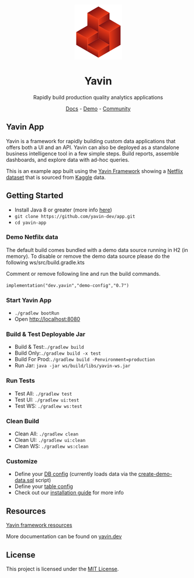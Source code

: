 <p align="center">
  <a href="https://yavin.dev">
    <img alt="yavin-logo" src="assets/yavin-logo-transparent.svg" height="150px"/>
  </a>
</p>
<h1 align="center">Yavin</h1>
<p align="center">Rapidly build production quality analytics applications</p>
<p align="center">
    <a href="https://yavin.dev">Docs</a> - <a href="https://yavin-dev.github.io/framework">Demo</a> - <a href="https://github.com/yavin-dev/framework/discussions">Community</a>
</p>

## Yavin App

Yavin is a framework for rapidly building custom data applications that offers both a UI and an API. Yavin can also be deployed as a standalone business intelligence tool in a few simple steps. Build reports, assemble dashboards, and explore data with ad-hoc queries.

This is an example app built using the [Yavin Framework](https://github.com/yavin-dev/framework) showing a [Netflix dataset](https://www.kaggle.com/shivamb/netflix-shows) that is sourced from [Kaggle](https://www.kaggle.com/) data.

## Getting Started

-  Install Java 8 or greater (more info [here](https://yavin.dev/pages/guide/02-start.html#prerequisites))
- `git clone https://github.com/yavin-dev/app.git`
- `cd yavin-app`

### Demo Netfilx data
The default build comes bundled with a demo data source running in H2 (in memory). To disable or remove
the demo data source please do the following
ws/src/build.gradle.kts

Comment or remove following line and run the build commands.

`implementation("dev.yavin","demo-config","0.7")`

### Start Yavin App

- `./gradlew bootRun`
- Open [http://localhost:8080](http://localhost:8080)

### Build & Test Deployable Jar

- Build & Test:`./gradlew build`
- Build Only:`./gradlew build -x test`
- Build For Prod:`./gradlew build -Penvironment=production`
- Run Jar: `java -jar ws/build/libs/yavin-ws.jar`

### Run Tests

- Test All: `./gradlew test`
- Test UI: `./gradlew ui:test`
- Test WS: `./gradlew ws:test`
 
### Clean Build

- Clean All: `./gradlew clean`
- Clean UI: `./gradlew ui:clean`
- Clean WS: `./gradlew ws:clean`

### Customize

- Define your [DB config](./ws/src/main/resources/demo-configs/db/sql/DemoConnection.hjson) (currently loads data via the [create-demo-data.sql](./ws/src/main/resources/create-demo-data.sql) script)
- Define your [table config](./ws/src/main/resources/demo-configs/models/tables/DemoTables.hjson)
- Check out our [installation guide](https://yavin.dev/pages/guide/03-start.html#yavin-detailed-installation-guide) for more info

## Resources

[Yavin framework resources](https://github.com/yavin-dev/framework#resources)

More documentation can be found on [yavin.dev](https://yavin.dev)

## License

This project is licensed under the [MIT License](LICENSE.md).

